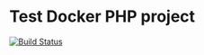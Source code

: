 # Test Docker PHP project

[![Build Status](https://travis-ci.org/luklewluk/php-docker-deployment-test.svg?branch=master)](https://travis-ci.org/luklewluk/php-docker-deployment-test)
